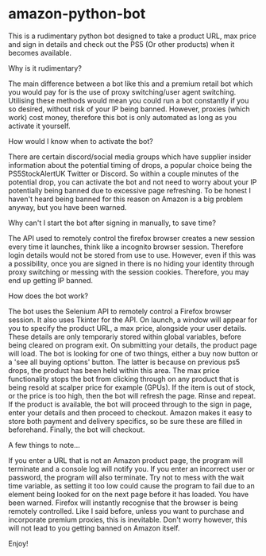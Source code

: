 # amazon-python-bot
This is a rudimentary python bot designed to take a product URL, max price and sign in details and check out the PS5 (Or other products) when it becomes available.

Why is it rudimentary?

The main difference between a bot like this and a premium retail bot which you would pay for is the use of proxy switching/user agent switching. Utilising these methods would mean you could run a bot constantly if you so desired, without risk of your IP being banned. However, proxies (which work) cost money, therefore this bot is only automated as long as you activate it yourself.

How would I know when to activate the bot?

There are certain discord/social media groups which have supplier insider information about the potential timing of drops, a popular choice being the PS5StockAlertUK Twitter or Discord. So within a couple minutes of the potential drop, you can activate the bot and not need to worry about your IP potentially being banned due to excessive page refreshing. To be honest I haven't heard being banned for this reason on Amazon is a big problem anyway, but you have been warned.

Why can't I start the bot after signing in manually, to save time?

The API used to remotely control the firefox browser creates a new session every time it launches, think like a incognito browser session. Therefore login details would not be stored from use to use. However, even if this was a possibility, once you are signed in there is no hiding your identity through proxy switching or messing with the session cookies. Therefore, you may end up getting IP banned.

How does the bot work?

The bot uses the Selenium API to remotely control a Firefox browser session. It also uses Tkinter for the API. On launch, a window will appear for you to specify the product URL, a max price, alongside your user details. These details are only temporariy stored within global variables, before being cleared on program exit. On submitting your details, the product page will load. The bot is looking for one of two things, either a buy now button or a 'see all buying options' button. The latter is because on previous ps5 drops, the product has been held within this area. The max price functionality stops the bot from clicking through on any product that is being resold at scalper price for example (GPUs). If the item is out of stock, or the price is too high, then the bot will refresh the page. Rinse and repeat. If the product is available, the bot will proceed through to the sign in page, enter your details and then proceed to checkout. Amazon makes it easy to store both payment and delivery specifics, so be sure these are filled in beforehand. Finally, the bot will checkout.

A few things to note...

If you enter a URL that is not an Amazon product page, the program will terminate and a console log will notify you.
If you enter an incorrect user or password, the program will also terminate.
Try not to mess with the wait time variable, as setting it too low could cause the program to fail due to an element being looked for on the next page before it has loaded. You have been warned.
Firefox will instantly recognise that the browser is being remotely controlled. Like I said before, unless you want to purchase and incorporate premium proxies, this is inevitable. Don't worry however, this will not lead to you getting banned on Amazon itself.

Enjoy!
